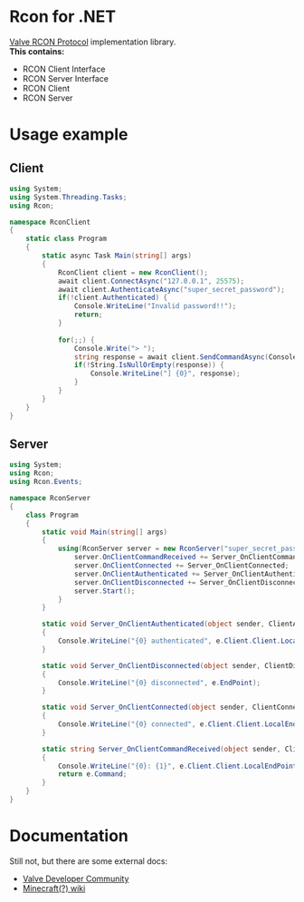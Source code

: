 # Rcon for .NET
[Valve RCON Protocol](https://developer.valvesoftware.com/wiki/Source_RCON_Protocol) implementation library.  
**This contains:**
* RCON Client Interface
* RCON Server Interface
* RCON Client
* RCON Server

# Usage example
## Client
```cs
using System;
using System.Threading.Tasks;
using Rcon;

namespace RconClient
{
	static class Program
    {
    	static async Task Main(string[] args)
        {
        	RconClient client = new RconClient();
            await client.ConnectAsync("127.0.0.1", 25575);
            await client.AuthenticateAsync("super_secret_password");
            if(!client.Authenticated) {
            	Console.WriteLine("Invalid password!!");
                return;
            }
            
            for(;;) {
            	Console.Write("> ");
                string response = await client.SendCommandAsync(Console.ReadLine());
                if(!String.IsNullOrEmpty(response)) {
                	Console.WriteLine("] {0}", response);
                }
          	}
        }
    }
}
```

## Server
```cs
using System;
using Rcon;
using Rcon.Events;

namespace RconServer
{
    class Program
    {
        static void Main(string[] args)
        {
            using(RconServer server = new RconServer("super_secret_password", 25575)) {
                server.OnClientCommandReceived += Server_OnClientCommandReceived;
                server.OnClientConnected += Server_OnClientConnected;
                server.OnClientAuthenticated += Server_OnClientAuthenticated;
                server.OnClientDisconnected += Server_OnClientDisconnected;
                server.Start();
            }
        }

        static void Server_OnClientAuthenticated(object sender, ClientAuthenticatedEventArgs e)
        {
            Console.WriteLine("{0} authenticated", e.Client.Client.LocalEndPoint);
        }

        static void Server_OnClientDisconnected(object sender, ClientDisconnectedEventArgs e)
        {
            Console.WriteLine("{0} disconnected", e.EndPoint);
        }

        static void Server_OnClientConnected(object sender, ClientConnectedEventArgs e)
        {
            Console.WriteLine("{0} connected", e.Client.Client.LocalEndPoint);
        }

        static string Server_OnClientCommandReceived(object sender, ClientSentCommandEventArgs e)
        {
            Console.WriteLine("{0}: {1}", e.Client.Client.LocalEndPoint, e.Command);
            return e.Command;
        }
    }
}

```

# Documentation
Still not, but there are some external docs:  
* [Valve Developer Community](https://developer.valvesoftware.com/wiki/Source_RCON_Protocol)
* [Minecraft(?) wiki](https://wiki.vg/RCON)

